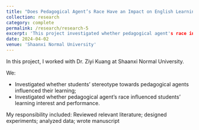 ```yaml
---
title: "Does Pedagogical Agent’s Race Have an Impact on English Learning?"
collection: research
category: complete
permalink: /research/research-5
excerpt: 'This project investigated whether pedagogical agent's race influence 12- and 13-year-old children's English learning.'
date: 2024-04-02
venue: 'Shaanxi Normal University'
---
```


In this project, I worked with Dr. Ziyi Kuang at Shaanxi Normal University. 

We:
- Investigated whether students’ stereotype towards pedagogical agents influenced their learning;
- Investigated whether pedagogical agent’s race influenced students’ learning interest and performance.

My responsibility included: Reviewed relevant literature; designed experiments; analyzed data; wrote manuscript
